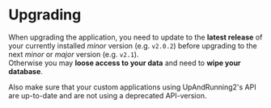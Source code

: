 # Upgrading
When upgrading the application, you need to update to the **latest release** of your currently installed *minor* version (e.g. `v2.0.2`) before upgrading to the next *minor* or *major* version (e.g. `v2.1`).  
Otherwise you may **loose access to your data** and need to **wipe your database**.

Also make sure that your custom applications using UpAndRunning2's API are up-to-date and are not using a deprecated API-version.